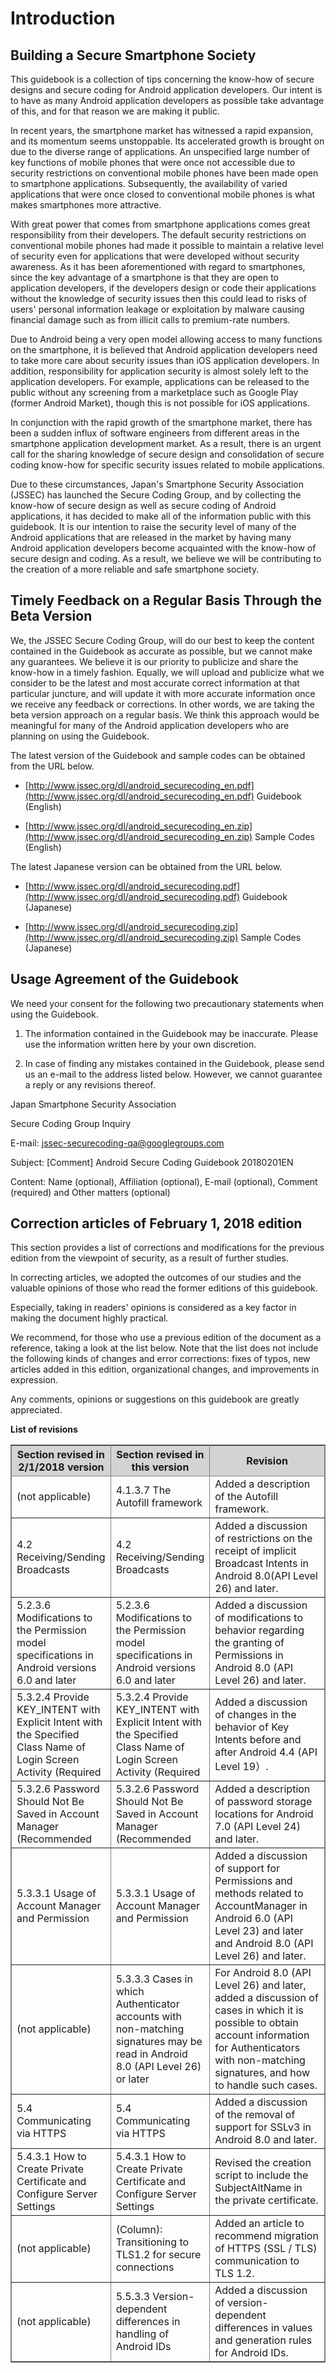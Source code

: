 Introduction
============

Building a Secure Smartphone Society
------------------------------------

This guidebook is a collection of tips concerning the know-how of
secure designs and secure coding for Android application developers.
Our intent is to have as many Android application developers as
possible take advantage of this, and for that reason we are making it
public.

In recent years, the smartphone market has witnessed a rapid
expansion, and its momentum seems unstoppable. Its accelerated growth
is brought on due to the diverse range of applications. An unspecified
large number of key functions of mobile phones that were once not
accessible due to security restrictions on conventional mobile phones
have been made open to smartphone applications. Subsequently, the
availability of varied applications that were once closed to
conventional mobile phones is what makes smartphones more attractive.

With great power that comes from smartphone applications comes great
responsibility from their developers. The default security
restrictions on conventional mobile phones had made it possible to
maintain a relative level of security even for applications that were
developed without security awareness. As it has been aforementioned
with regard to smartphones, since the key advantage of a smartphone is
that they are open to application developers, if the developers design
or code their applications without the knowledge of security issues
then this could lead to risks of users\' personal information leakage
or exploitation by malware causing financial damage such as from
illicit calls to premium-rate numbers.

Due to Android being a very open model allowing access to many
functions on the smartphone, it is believed that Android application
developers need to take more care about security issues than iOS
application developers. In addition, responsibility for application
security is almost solely left to the application developers. For
example, applications can be released to the public without any
screening from a marketplace such as Google Play (former Android
Market), though this is not possible for iOS applications.

In conjunction with the rapid growth of the smartphone market, there
has been a sudden influx of software engineers from different areas in
the smartphone application development market. As a result, there is
an urgent call for the sharing knowledge of secure design and
consolidation of secure coding know-how for specific security issues
related to mobile applications.

Due to these circumstances, Japan\'s Smartphone Security Association
(JSSEC) has launched the Secure Coding Group, and by collecting the
know-how of secure design as well as secure coding of Android
applications, it has decided to make all of the information public
with this guidebook. It is our intention to raise the security level
of many of the Android applications that are released in the market by
having many Android application developers become acquainted with the
know-how of secure design and coding. As a result, we believe we will
be contributing to the creation of a more reliable and safe smartphone
society.

Timely Feedback on a Regular Basis Through the Beta Version
-----------------------------------------------------------

We, the JSSEC Secure Coding Group, will do our best to keep the
content contained in the Guidebook as accurate as possible, but we
cannot make any guarantees. We believe it is our priority to publicize
and share the know-how in a timely fashion. Equally, we will upload
and publicize what we consider to be the latest and most accurate
correct information at that particular juncture, and will update it
with more accurate information once we receive any feedback or
corrections. In other words, we are taking the beta version approach
on a regular basis. We think this approach would be meaningful for
many of the Android application developers who are planning on using
the Guidebook.

The latest version of the Guidebook and sample codes can be obtained
from the URL below.

-   [http://www.jssec.org/dl/android_securecoding_en.pdf](http://www.jssec.org/dl/android_securecoding_en.pdf)
    Guidebook (English)

-   [http://www.jssec.org/dl/android_securecoding_en.zip](http://www.jssec.org/dl/android_securecoding_en.zip)
    Sample Codes (English)

The latest Japanese version can be obtained from the URL below.

-   [http://www.jssec.org/dl/android_securecoding.pdf](http://www.jssec.org/dl/android_securecoding.pdf)
    Guidebook (Japanese)

-   [http://www.jssec.org/dl/android_securecoding.zip](http://www.jssec.org/dl/android_securecoding.zip)
    Sample Codes (Japanese)

Usage Agreement of the Guidebook
--------------------------------

We need your consent for the following two precautionary statements
when using the Guidebook.

1.  The information contained in the Guidebook may be inaccurate. Please
    use the information written here by your own discretion.

2.  In case of finding any mistakes contained in the Guidebook, please
    send us an e-mail to the address listed below. However, we cannot
    guarantee a reply or any revisions thereof.

Japan Smartphone Security Association

Secure Coding Group Inquiry

E-mail:
[jssec-securecoding-qa@googlegroups.com](mailto:jssec-securecoding-qa@googlegroups.com)

Subject: [Comment] Android Secure Coding Guidebook 20180201EN

Content: Name (optional), Affiliation (optional), E-mail (optional),
Comment (required) and Other matters (optional)

Correction articles of February 1, 2018 edition
-----------------------------------------------

This section provides a list of corrections and modifications for the
previous edition from the viewpoint of security, as a result of
further studies.

In correcting articles, we adopted the outcomes of our studies and the
valuable opinions of those who read the former editions of this
guidebook.

Especially, taking in readers\' opinions is considered as a key factor
in making the document highly practical.

We recommend, for those who use a previous edition of the document as
a reference, taking a look at the list below. Note that the list does
not include the following kinds of changes and error corrections:
fixes of typos, new articles added in this edition, organizational
changes, and improvements in expression.

Any comments, opinions or suggestions on this guidebook are greatly
appreciated.

**List of revisions**

<table border="yes" bordercolor="gray">
<thead bgcolor="lightgray">
<tr>
<th width="30%">Section revised in 2/1/2018 version</th>
<th width="30%">Section revised in this version</th>
<th width="40%">Revision</th>
</tr>
</thead>
<tbody>
<tr>
<td>(not applicable)</td>
<td>4.1.3.7 The Autofill framework</td>
<td>Added a description of the Autofill framework.</td>
</tr>
<tr>
<td>4.2 Receiving/Sending Broadcasts</td>
<td>4.2 Receiving/Sending Broadcasts</td>
<td>Added a discussion of restrictions on the receipt of implicit Broadcast Intents in Android 8.0(API Level 26) and later.</td>
</tr>
<tr>
<td>5.2.3.6 Modifications to the Permission model specifications in Android versions 6.0 and later</td>
<td>5.2.3.6 Modifications to the Permission model specifications in Android versions 6.0 and later</td>
<td>Added a discussion of modifications to behavior regarding the granting of Permissions in Android 8.0 (API Level 26) and later.</td>
</tr>
<tr>
<td>5.3.2.4 Provide KEY_INTENT with Explicit Intent with the Specified Class Name of Login Screen Activity (Required</td>
<td>5.3.2.4 Provide KEY_INTENT with Explicit Intent with the Specified Class Name of Login Screen Activity (Required</td>
<td>Added a discussion of changes in the behavior of Key Intents before and after Android 4.4 (API Level 19）.</td>
</tr>
<tr>
<td>5.3.2.6 Password Should Not Be Saved in Account Manager (Recommended</td>
<td>5.3.2.6 Password Should Not Be Saved in Account Manager (Recommended</td>
<td>Added a description of password storage locations for Android 7.0 (API Level 24) and later.</td>
</tr>
<tr>
<td>5.3.3.1 Usage of Account Manager and Permission</td>
<td>5.3.3.1 Usage of Account Manager and Permission</td>
<td>Added a discussion of support for Permissions and methods related to AccountManager in Android 6.0 (API Level 23) and later and Android 8.0 (API Level 26) and later.</td>
</tr>
<tr>
<td>(not applicable)</td>
<td>5.3.3.3 Cases in which Authenticator accounts with non-matching signatures may be read in Android 8.0 (API Level 26) or later</td>
<td>For Android 8.0 (API Level 26) and later, added a discussion of cases in which it is possible to obtain account information for Authenticators with non-matching signatures, and how to handle such cases.</td>
</tr>
<tr>
<td>5.4 Communicating via HTTPS</td>
<td>5.4 Communicating via HTTPS</td>
<td>Added a discussion of the removal of support for SSLv3 in Android 8.0 and later.</td>
</tr>
<tr>
<td>5.4.3.1 How to Create Private Certificate and Configure Server Settings</td>
<td>5.4.3.1 How to Create Private Certificate and Configure Server Settings</td>
<td>Revised the creation script to include the SubjectAltName in the private certificate.</td>
</tr>
<tr>
<td>(not applicable)</td>
<td>(Column): Transitioning to TLS1.2 for secure connections</td>
<td>Added an article to recommend migration of HTTPS (SSL / TLS) communication to TLS 1.2.</td>
</tr>
<tr>
<td>(not applicable)</td>
<td>5.5.3.3 Version-dependent differences in handling of Android IDs</td>
<td>Added a discussion of version-dependent differences in values and generation rules for Android IDs.</td>
</tr>
</tbody>
</table>

